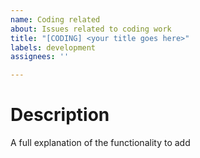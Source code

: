 ```yaml
---
name: Coding related
about: Issues related to coding work
title: "[CODING] <your title goes here>"
labels: development
assignees: ''

---
```


# Description
A full explanation of the functionality to add
